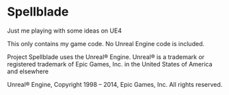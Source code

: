 Spellblade
==========

Just me playing with some ideas on UE4

This only contains my game code.  No Unreal Engine code is included.

Project Spellblade uses the Unreal® Engine.  Unreal® is a trademark or registered trademark of Epic Games, Inc. in the United States of America and elsewhere

Unreal® Engine, Copyright 1998 – 2014, Epic Games, Inc.  All rights reserved.
